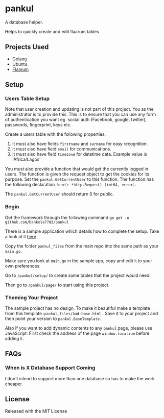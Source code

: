 # pankul

A database helper.

Helps to quickly create and edit flaarum tables


## Projects Used

* Golang
* Ubuntu
* [Flaarum](https://github.com/bankole7782/flaarum)


## Setup

### Users Table Setup

Note that user creation and updating is not part of this project. You as the administrator is to provide this. This is to
ensure that you can use any form of authentication you want eg. social auth (Facebook, google, twitter), passwords,
fingerprint, keys etc.

Create a users table with the following properties:

1. it must also have fields `firstname` and `surname` for easy recognition.
2. it must also have field `email` for communications.
3. it must also have field `timezone` for datetime data. Example value is 'Africa/Lagos'

You must also provide a function that would get the currently logged in users. The function is given the request object
to get the cookies for its purpose. Set the `pankul.GetCurrentUser` to this function. The function has the following
declaration `func(r *http.Request) (int64, error)`.

The `pankul.GetCurrentUser` should return 0 for public.


### Begin

Get the framework through the following command `go get -u github.com/bankole7782/pankul`

There is a sample application which details how to complete the setup. Take a look at it [here](https://github.com/bankole7782/pankul/tree/master/pankul_sample)

Copy the folder `pankul_files` from the main repo into the same path as your `main.go`.

Make sure you look at `main.go` in the sample app, copy and edit it to your own preferences.

Go to `/pankul/setup/` to create some tables that the project would need.

Then go to `/pankul/page/` to start using this project.



### Theming Your Project

The sample project has no design. To make it beautiful make a template from this template :`pankul_files/bad-base.html`
. Save it to your project and then point your version to `pankul.BaseTemplate`.

Also if you want to add dynamic contents to any `pankul` page, please use JavaScript.
First check the address of the page `window.location` before adding it.


## FAQs
### When is X Database Support Coming

I don't intend to support more than one database so has to make the work cheaper.


## License

Released with the MIT License
